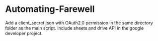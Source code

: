 # Automating-Farewell
Add a client_secret.json with OAuth2.0 permission in the same directory folder as the main script. Include sheets and drive API in the google developer project.
